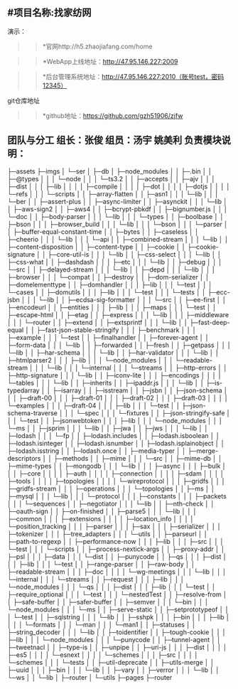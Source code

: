 #项目名称:找家纺网
---------
演示：

>>*官网http://h5.zhaojiafang.com/home 

>>*WebApp上线地址：http://47.95.146.227:2009

>>*后台管理系统地址：http://47.95.146.227:2010（账号test，密码12345）

git仓库地址

>>*github地址：https://github.com/gzh51906/zjfw

团队与分工
组长：张俊
组员：汤宇 姚美利
负责模块说明：
----------------
├─assets
├─imgs
│  └─ser
│      ├─db
│      ├─node_modules
│      │  ├─.bin
│      │  ├─@types
│      │  │  └─node
│      │  │      └─ts3.2
│      │  ├─accepts
│      │  ├─ajv
│      │  │  ├─dist
│      │  │  ├─lib
│      │  │  │  ├─compile
│      │  │  │  ├─dot
│      │  │  │  ├─dotjs
│      │  │  │  └─refs
│      │  │  └─scripts
│      │  ├─array-flatten
│      │  ├─asn1
│      │  │  └─lib
│      │  │      └─ber
│      │  ├─assert-plus
│      │  ├─async-limiter
│      │  ├─asynckit
│      │  │  └─lib
│      │  ├─aws-sign2
│      │  ├─aws4
│      │  ├─bcrypt-pbkdf
│      │  ├─bignumber.js
│      │  │  └─doc
│      │  ├─body-parser
│      │  │  └─lib
│      │  │      └─types
│      │  ├─boolbase
│      │  ├─bson
│      │  │  ├─browser_build
│      │  │  └─lib
│      │  │      └─bson
│      │  │          └─parser
│      │  ├─buffer-equal-constant-time
│      │  ├─bytes
│      │  ├─caseless
│      │  ├─cheerio
│      │  │  └─lib
│      │  │      └─api
│      │  ├─combined-stream
│      │  │  └─lib
│      │  ├─content-disposition
│      │  ├─content-type
│      │  ├─cookie
│      │  ├─cookie-signature
│      │  ├─core-util-is
│      │  │  └─lib
│      │  ├─css-select
│      │  │  └─lib
│      │  ├─css-what
│      │  ├─dashdash
│      │  │  ├─etc
│      │  │  └─lib
│      │  ├─debug
│      │  │  └─src
│      │  ├─delayed-stream
│      │  │  └─lib
│      │  ├─depd
│      │  │  └─lib
│      │  │      ├─browser
│      │  │      └─compat
│      │  ├─destroy
│      │  ├─dom-serializer
│      │  ├─domelementtype
│      │  ├─domhandler
│      │  │  ├─lib
│      │  │  └─test
│      │  │      └─cases
│      │  ├─domutils
│      │  │  ├─lib
│      │  │  └─test
│      │  │      └─tests
│      │  ├─ecc-jsbn
│      │  │  └─lib
│      │  ├─ecdsa-sig-formatter
│      │  │  └─src
│      │  ├─ee-first
│      │  ├─encodeurl
│      │  ├─entities
│      │  │  ├─lib
│      │  │  ├─maps
│      │  │  └─test
│      │  ├─escape-html
│      │  ├─etag
│      │  ├─express
│      │  │  └─lib
│      │  │      ├─middleware
│      │  │      └─router
│      │  ├─extend
│      │  ├─extsprintf
│      │  │  └─lib
│      │  ├─fast-deep-equal
│      │  ├─fast-json-stable-stringify
│      │  │  ├─benchmark
│      │  │  ├─example
│      │  │  └─test
│      │  ├─finalhandler
│      │  ├─forever-agent
│      │  ├─form-data
│      │  │  └─lib
│      │  ├─forwarded
│      │  ├─fresh
│      │  ├─getpass
│      │  │  └─lib
│      │  ├─har-schema
│      │  │  └─lib
│      │  ├─har-validator
│      │  │  └─lib
│      │  ├─htmlparser2
│      │  │  ├─lib
│      │  │  └─node_modules
│      │  │      └─readable-stream
│      │  │          └─lib
│      │  │              └─internal
│      │  │                  └─streams
│      │  ├─http-errors
│      │  ├─http-signature
│      │  │  └─lib
│      │  ├─iconv-lite
│      │  │  ├─encodings
│      │  │  │  └─tables
│      │  │  └─lib
│      │  ├─inherits
│      │  ├─ipaddr.js
│      │  │  └─lib
│      │  ├─is-typedarray
│      │  ├─isarray
│      │  ├─isstream
│      │  ├─jsbn
│      │  ├─json-schema
│      │  │  ├─draft-00
│      │  │  ├─draft-01
│      │  │  ├─draft-02
│      │  │  ├─draft-03
│      │  │  │  └─examples
│      │  │  ├─draft-04
│      │  │  ├─lib
│      │  │  └─test
│      │  ├─json-schema-traverse
│      │  │  └─spec
│      │  │      └─fixtures
│      │  ├─json-stringify-safe
│      │  │  └─test
│      │  ├─jsonwebtoken
│      │  │  ├─lib
│      │  │  └─node_modules
│      │  │      └─ms
│      │  ├─jsprim
│      │  │  └─lib
│      │  ├─jwa
│      │  ├─jws
│      │  │  └─lib
│      │  ├─lodash
│      │  │  └─fp
│      │  ├─lodash.includes
│      │  ├─lodash.isboolean
│      │  ├─lodash.isinteger
│      │  ├─lodash.isnumber
│      │  ├─lodash.isplainobject
│      │  ├─lodash.isstring
│      │  ├─lodash.once
│      │  ├─media-typer
│      │  ├─merge-descriptors
│      │  ├─methods
│      │  ├─mime
│      │  │  └─src
│      │  ├─mime-db
│      │  ├─mime-types
│      │  ├─mongodb
│      │  │  └─lib
│      │  │      ├─async
│      │  │      ├─bulk
│      │  │      ├─core
│      │  │      │  ├─auth
│      │  │      │  ├─connection
│      │  │      │  ├─sdam
│      │  │      │  ├─tools
│      │  │      │  ├─topologies
│      │  │      │  └─wireprotocol
│      │  │      ├─gridfs
│      │  │      ├─gridfs-stream
│      │  │      ├─operations
│      │  │      └─topologies
│      │  ├─ms
│      │  ├─mysql
│      │  │  └─lib
│      │  │      └─protocol
│      │  │          ├─constants
│      │  │          ├─packets
│      │  │          └─sequences
│      │  ├─negotiator
│      │  │  └─lib
│      │  ├─nth-check
│      │  ├─oauth-sign
│      │  ├─on-finished
│      │  ├─parse5
│      │  │  └─lib
│      │  │      ├─common
│      │  │      ├─extensions
│      │  │      │  ├─location_info
│      │  │      │  └─position_tracking
│      │  │      ├─parser
│      │  │      ├─sax
│      │  │      ├─serializer
│      │  │      ├─tokenizer
│      │  │      ├─tree_adapters
│      │  │      └─utils
│      │  ├─parseurl
│      │  ├─path-to-regexp
│      │  ├─performance-now
│      │  │  ├─lib
│      │  │  ├─src
│      │  │  └─test
│      │  │      └─scripts
│      │  ├─process-nextick-args
│      │  ├─proxy-addr
│      │  ├─psl
│      │  │  ├─data
│      │  │  └─dist
│      │  ├─punycode
│      │  ├─qs
│      │  │  ├─dist
│      │  │  ├─lib
│      │  │  └─test
│      │  ├─range-parser
│      │  ├─raw-body
│      │  ├─readable-stream
│      │  │  ├─doc
│      │  │  │  └─wg-meetings
│      │  │  └─lib
│      │  │      └─internal
│      │  │          └─streams
│      │  ├─request
│      │  │  ├─lib
│      │  │  └─node_modules
│      │  │      └─qs
│      │  │          ├─dist
│      │  │          ├─lib
│      │  │          └─test
│      │  ├─require_optional
│      │  │  └─test
│      │  │      └─nestedTest
│      │  ├─resolve-from
│      │  ├─safe-buffer
│      │  ├─safer-buffer
│      │  ├─semver
│      │  │  └─bin
│      │  │  └─node_modules
│      │  │      └─ms
│      │  ├─serve-static
│      │  ├─setprototypeof
│      │  │  └─test
│      │  ├─sqlstring
│      │  │  └─lib
│      │  ├─sshpk
│      │  │  ├─bin
│      │  │  ├─lib
│      │  │  │  └─formats
│      │  │  └─man
│      │  │      └─man1
│      │  ├─statuses
│      │  ├─string_decoder
│      │  │  └─lib
│      │  ├─toidentifier
│      │  ├─tough-cookie
│      │  │  ├─lib
│      │  │  └─node_modules
│      │  │      └─punycode
│      │  ├─tunnel-agent
│      │  ├─tweetnacl
│      │  ├─type-is
│      │  ├─unpipe
│      │  ├─uri-js
│      │  │  ├─dist
│      │  │  │  ├─es5
│      │  │  │  └─esnext
│      │  │  │      └─schemes
│      │  │  ├─src
│      │  │  │  └─schemes
│      │  │  └─tests
│      │  ├─util-deprecate
│      │  ├─utils-merge
│      │  ├─uuid
│      │  │  ├─bin
│      │  │  └─lib
│      │  ├─vary
│      │  ├─verror
│      │  │  └─lib
│      │  └─ws
│      │      └─lib
│      ├─router
│      └─utils
├─pages
├─router
